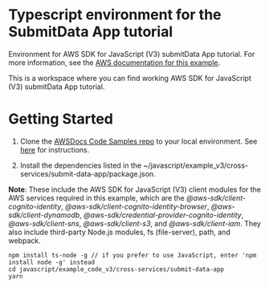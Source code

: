 # Typescript environment for the SubmitData App tutorial
Environment for AWS SDK for JavaScript (V3) submitData App tutorial. For more information, see the 
[AWS documentation for this example](https://docs.aws.amazon.com/sdk-for-javascript/v3/developer-guide/cross-service-example-submitting-data.html).


This is a workspace where you can find working AWS SDK for JavaScript (V3) submitData App tutorial. 

# Getting Started

1. Clone the [AWSDocs Code Samples repo](https://github.com/awsdocs/aws-doc-sdk-examples) to your local environment. 
See [here](https://docs.github.com/en/github/creating-cloning-and-archiving-repositories/cloning-a-repository) for 
instructions.

1. Install the dependencies listed in the ~/javascript/example_v3/cross-services/submit-data-app/package.json.

**Note**: These include the AWS SDK for JavaScript (V3) client modules for the AWS services required in this example, 
which are the *@aws-sdk/client-cognito-identity*, *@aws-sdk/client-cognito-identity-browser*, *@aws-sdk/client-dynamodb*,
*@aws-sdk/credential-provider-cognito-identity*, *@aws-sdk/client-sns*, *@aws-sdk/client-s3*, and *@aws-sdk/client-iam*.
They also include third-party Node.js modules, fs (file-server), path, and webpack.
```
npm install ts-node -g // if you prefer to use JavaScript, enter 'npm install node -g' instead
cd javascript/example_code_v3/cross-services/submit-data-app 
yarn
```

